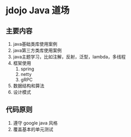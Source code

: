 # jdojo Java 道场
## 主要内容
1. java基础类库使用案例
2. java第三方类库使用案例
3. java主题学习，比如注解，反射，泛型，lambda，多线程
3. 框架使用
    1. spring
    2. netty
    3. gRPC
4. 数据结构和算法
5. 设计模式

## 代码原则
1. 遵守 google java 风格
2. 覆盖基本的单元测试






